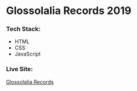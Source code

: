 # Glossolalia Records 2019



### Tech Stack:
* HTML
* CSS
* JavaScript

### Live Site: 
[Glossolalia Records](http://glossolaliarecords.com)
